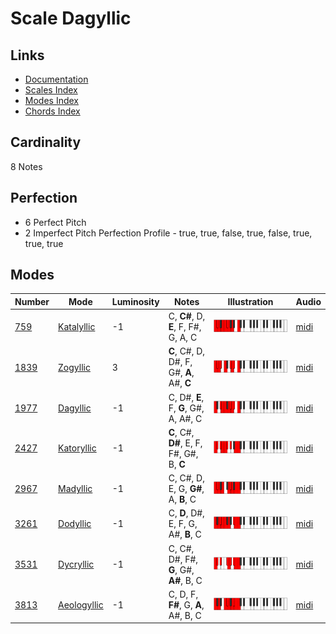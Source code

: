 # Scale Dagyllic

## Links

- [Documentation](README.md)
- [Scales Index](Scales.md)
- [Modes Index](Modes.md)
- [Chords Index](Chords.md)

## Cardinality

8 Notes

## Perfection

- 6 Perfect Pitch
- 2 Imperfect Pitch
Perfection Profile - true, true, false, true, false, true, true, true

## Modes

| Number | Mode | Luminosity | Notes | Illustration | Audio |
|--------|------|------------|-------|--------------|-------|
| [759](https://ianring.com/musictheory/scales/759) | [Katalyllic](ModeKatalyllic.md) | -1 | C, **C#**, D, **E**, F, F#, G, A, C | ![CNaturalKatalyllic](ModeCNaturalKatalyllic.png) | [midi](https://github.com/edipermadi/music/blob/main/docs/ModeCNaturalKatalyllic.mid?raw=true) | 
| [1839](https://ianring.com/musictheory/scales/1839) | [Zogyllic](ModeZogyllic.md) | 3 | **C**, C#, D, D#, F, G#, **A**, A#, **C** | ![CNaturalZogyllic](ModeCNaturalZogyllic.png) | [midi](https://github.com/edipermadi/music/blob/main/docs/ModeCNaturalZogyllic.mid?raw=true) | 
| [1977](https://ianring.com/musictheory/scales/1977) | [Dagyllic](ModeDagyllic.md) | -1 | C, D#, **E**, F, **G**, G#, A, A#, C | ![CNaturalDagyllic](ModeCNaturalDagyllic.png) | [midi](https://github.com/edipermadi/music/blob/main/docs/ModeCNaturalDagyllic.mid?raw=true) | 
| [2427](https://ianring.com/musictheory/scales/2427) | [Katoryllic](ModeKatoryllic.md) | -1 | **C**, C#, **D#**, E, F, F#, G#, B, **C** | ![CNaturalKatoryllic](ModeCNaturalKatoryllic.png) | [midi](https://github.com/edipermadi/music/blob/main/docs/ModeCNaturalKatoryllic.mid?raw=true) | 
| [2967](https://ianring.com/musictheory/scales/2967) | [Madyllic](ModeMadyllic.md) | -1 | C, C#, D, E, G, **G#**, A, **B**, C | ![CNaturalMadyllic](ModeCNaturalMadyllic.png) | [midi](https://github.com/edipermadi/music/blob/main/docs/ModeCNaturalMadyllic.mid?raw=true) | 
| [3261](https://ianring.com/musictheory/scales/3261) | [Dodyllic](ModeDodyllic.md) | -1 | C, **D**, D#, E, F, G, A#, **B**, C | ![CNaturalDodyllic](ModeCNaturalDodyllic.png) | [midi](https://github.com/edipermadi/music/blob/main/docs/ModeCNaturalDodyllic.mid?raw=true) | 
| [3531](https://ianring.com/musictheory/scales/3531) | [Dycryllic](ModeDycryllic.md) | -1 | C, C#, D#, F#, **G**, G#, **A#**, B, C | ![CNaturalDycryllic](ModeCNaturalDycryllic.png) | [midi](https://github.com/edipermadi/music/blob/main/docs/ModeCNaturalDycryllic.mid?raw=true) | 
| [3813](https://ianring.com/musictheory/scales/3813) | [Aeologyllic](ModeAeologyllic.md) | -1 | C, D, F, **F#**, G, **A**, A#, B, C | ![CNaturalAeologyllic](ModeCNaturalAeologyllic.png) | [midi](https://github.com/edipermadi/music/blob/main/docs/ModeCNaturalAeologyllic.mid?raw=true) | 
